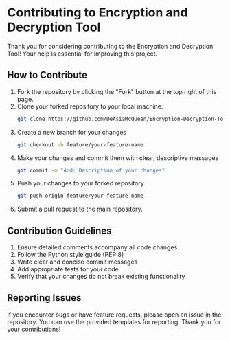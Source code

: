# Contributing to Encryption and Decryption Tool
Thank you for considering contributing to the Encryption and Decryption Tool! Your help is essential for improving this project.
## How to Contribute
1. Fork the repository by clicking the "Fork" button at the top right of this page.
2. Clone your forked repository to your local machine:
   ```bash
   git clone https://github.com/DeAsiaMcQueen/Encryption-Decryption-Tool.git
3. Create a new branch for your changes
   ```bash
   git checkout -b feature/your-feature-name
4. Make your changes and commit them with clear, descriptive messages
   ```bash
   git commit -m "Add: Description of your changes"
5. Push your changes to your forked repository
   ```bash
   git push origin feature/your-feature-name
6. Submit a pull request to the main repository.
## Contribution Guidelines
1. Ensure detailed comments accompany all code changes
2. Follow the Python style guide (PEP 8)
3. Write clear and concise commit messages
4. Add appropriate tests for your code
5. Verify that your changes do not break existing functionality
## Reporting Issues
If you encounter bugs or have feature requests, please open an issue in the repository. You can use the provided templates for reporting.
Thank you for your contributions!
